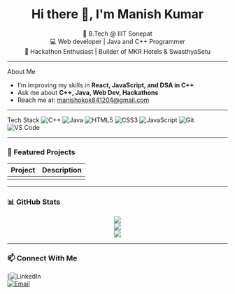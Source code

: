 <h1 align="center">Hi there 👋, I'm Manish Kumar</h1>

<p align="center">
  🚀 B.Tech @ IIIT Sonepat <br/>
  💻 Web developer | Java and C++ Programmer <br/>
  🎯 Hackathon Enthusiast | Builder of MKR Hotels & SwasthyaSetu <br/>
</p>

---

 About Me
-  I’m improving my skills in **React, JavaScript, and DSA in C++**
-  Ask me about **C++, Java, Web Dev, Hackathons**
-  Reach me at: manishokok841204@gmail.com

---

Tech Stack
![C++](https://img.shields.io/badge/-C++-00599C?style=flat&logo=cplusplus)
![Java](https://img.shields.io/badge/-Java-007396?style=flat&logo=java)
![HTML5](https://img.shields.io/badge/-HTML5-E34F26?style=flat&logo=html5)
![CSS3](https://img.shields.io/badge/-CSS3-1572B6?style=flat&logo=css3)
![JavaScript](https://img.shields.io/badge/-JavaScript-F7DF1E?style=flat&logo=javascript)
![Git](https://img.shields.io/badge/-Git-F05032?style=flat&logo=git)
![VS Code](https://img.shields.io/badge/-VSCode-007ACC?style=flat&logo=visual-studio-code)

---

### 📌 Featured Projects

| Project | Description |
|--------|-------------|
|  |

---

### 📊 GitHub Stats

<p align="center">
  <img src="https://github-readme-stats.vercel.app/api?username=Mkr-12345&show_icons=true&theme=radical" />
  <br/>
  <img src="https://streak-stats.demolab.com?user=Mkr-12345&theme=radical&date_format=M%20j%5B%2C%20Y%5D" />
  <br/>
  <img src="https://github-readme-stats.vercel.app/api/top-langs/?username=Mkr-12345&layout=compact&theme=radical" />
</p>

---

### 📫 Connect With Me

[![LinkedIn](https://www.linkedin.com/in/manish-kumar-00937132b)  
[![Email](https://img.shields.io/badge/-Email-D14836?style=flat&logo=gmail&logoColor=white)](mailto:manishokok841204@gmail.com)
